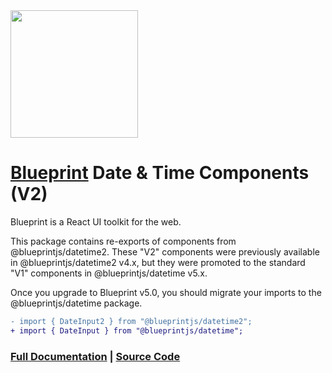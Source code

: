 <img height="204" src="https://cloud.githubusercontent.com/assets/464822/20228152/d3f36dc2-a804-11e6-80ff-51ada2d13ea7.png">

# [Blueprint](http://blueprintjs.com/) Date & Time Components (V2)

Blueprint is a React UI toolkit for the web.

This package contains re-exports of components from @blueprintjs/datetime2. These "V2" components were
previously available in @blueprintjs/datetime2 v4.x, but they were promoted to the standard "V1" components in
@blueprintjs/datetime v5.x.

Once you upgrade to Blueprint v5.0, you should migrate your imports to the @blueprintjs/datetime package.

```diff
- import { DateInput2 } from "@blueprintjs/datetime2";
+ import { DateInput } from "@blueprintjs/datetime";
```

### [Full Documentation](http://blueprintjs.com/docs) | [Source Code](https://github.com/palantir/blueprint)
